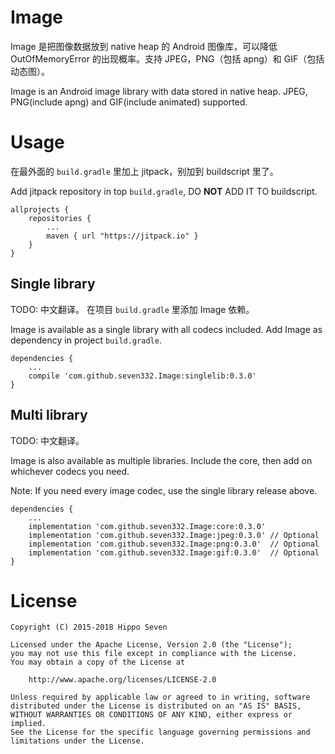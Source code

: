 # Image

Image 是把图像数据放到 native heap 的 Android 图像库，可以降低 OutOfMemoryError 的出现概率。支持 JPEG，PNG（包括 apng）和 GIF（包括动态图）。

Image is an Android image library with data stored in native heap. JPEG, PNG(include apng) and GIF(include animated) supported.


# Usage

在最外面的 `build.gradle` 里加上 jitpack，别加到 buildscript 里了。

Add jitpack repository in top `build.gradle`, DO **NOT** ADD IT TO buildscript.

    allprojects {
        repositories {
            ...
            maven { url "https://jitpack.io" }
        }
    }

## Single library
    
TODO: 中文翻译。 在项目 `build.gradle` 里添加 Image 依赖。

Image is available as a single library with all codecs included. Add Image as dependency in project `build.gradle`.

    dependencies {
        ...
        compile 'com.github.seven332.Image:singlelib:0.3.0'
    }

## Multi library

TODO: 中文翻译。

Image is also available as multiple libraries. Include the core, then add on whichever codecs you need.

Note: If you need every image codec, use the single library release above.

    dependencies {
        ...
        implementation 'com.github.seven332.Image:core:0.3.0'
        implementation 'com.github.seven332.Image:jpeg:0.3.0' // Optional
        implementation 'com.github.seven332.Image:png:0.3.0'  // Optional
        implementation 'com.github.seven332.Image:gif:0.3.0'  // Optional
    }

# License

    Copyright (C) 2015-2018 Hippo Seven

    Licensed under the Apache License, Version 2.0 (the "License");
    you may not use this file except in compliance with the License.
    You may obtain a copy of the License at

        http://www.apache.org/licenses/LICENSE-2.0

    Unless required by applicable law or agreed to in writing, software
    distributed under the License is distributed on an "AS IS" BASIS,
    WITHOUT WARRANTIES OR CONDITIONS OF ANY KIND, either express or implied.
    See the License for the specific language governing permissions and
    limitations under the License.
